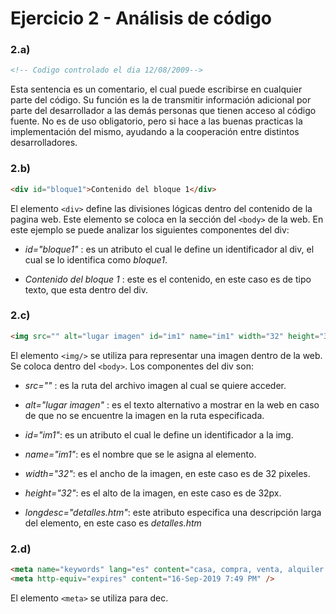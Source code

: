 # Ejercicio 2 - Análisis de código

### 2.a) 
````html
<!-- Codigo controlado el dia 12/08/2009-->
````
Esta sentencia es un comentario, el cual puede escribirse en cualquier parte del código.
Su función es la de transmitir información adicional por parte del desarrollador a las demás personas que tienen acceso al código fuente.
No es de uso obligatorio, pero si hace a las buenas practicas la implementación del mismo, ayudando a la cooperación entre distintos desarrolladores.


### 2.b) 
````html
<div id="bloque1">Contenido del bloque 1</div>
````

El elemento `<div>` define las divisiones lógicas dentro del contenido de la pagina web.
Este elemento se coloca en la sección del `<body>` de la web.
En este ejemplo se puede analizar los siguientes componentes del div:
- *id="bloque1"* : es un atributo el cual le define un identificador al div, el cual se lo identifica como *bloque1*.

- *Contenido del bloque 1* : este es el contenido, en este caso es de tipo texto, que esta dentro del div. 


### 2.c) 

````html
<img src="" alt="lugar imagen" id="im1" name="im1" width="32" height="32" longdesc="detalles.htm"/>
````

El elemento `<img/>`  se utiliza para representar una imagen dentro de la web.
Se coloca dentro del `<body>`.
Los componentes del div son:
- *src=""* : es la ruta del archivo imagen al cual se quiere acceder.

- *alt="lugar imagen"* : es el texto alternativo a mostrar en la web en caso de que no se encuentre la imagen en la ruta especificada.

- *id="im1"*: es un atributo el cual le define un identificador a la img.

- *name="im1"*: es el nombre que se le asigna al elemento.

- *width="32"*: es el ancho de la imagen, en este caso es de 32 pixeles.

- *height="32"*: es el alto de la imagen, en este caso es de 32px.

- *longdesc="detalles.htm"*: este atributo especifica una descripción larga del elemento, en este caso es *detalles.htm*


### 2.d) 

````html
<meta name="keywords" lang="es" content="casa, compra, venta, alquiler " />
<meta http-equiv="expires" content="16-Sep-2019 7:49 PM" />
````
El elemento `<meta>`  se utiliza para dec.






<!--stackedit_data:
eyJoaXN0b3J5IjpbLTEwODA2ODU3NzUsMTM4MTA5MjcwNSw3Mz
A5OTgxMTZdfQ==
-->